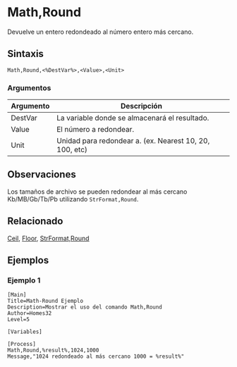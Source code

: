 # Math,Round

Devuelve un entero redondeado al número entero más cercano.

## Sintaxis

```pebakery
Math,Round,<%DestVar%>,<Value>,<Unit>
```

### Argumentos

| Argumento | Descripción |
| --- | --- |
| DestVar | La variable donde se almacenará el resultado. |
| Value | El número a redondear. |
| Unit | Unidad para redondear a. (ex. Nearest 10, 20, 100, etc) |

## Observaciones

Los tamaños de archivo se pueden redondear al más cercano Kb/MB/Gb/Tb/Pb utilizando `StrFormat,Round`.

## Relacionado

[Ceil](./Ceil.md), [Floor](./Floor.md), [StrFormat,Round](../String/Round.md)

## Ejemplos

### Ejemplo 1

```pebakery
[Main]
Title=Math-Round Ejemplo
Description=Mostrar el uso del comando Math,Round
Author=Homes32
Level=5

[Variables]

[Process]
Math,Round,%result%,1024,1000
Message,"1024 redondeado al más cercano 1000 = %result%"
```
